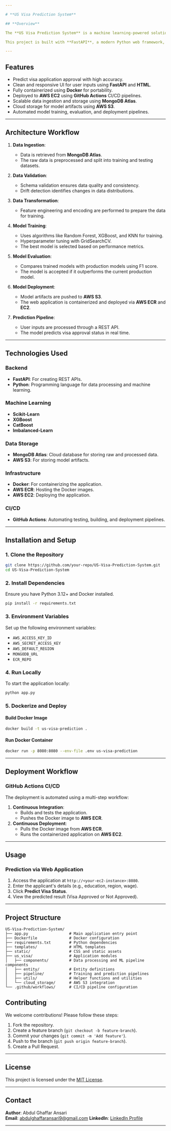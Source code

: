 ```yaml
---

# **US Visa Prediction System**

## **Overview**

The **US Visa Prediction System** is a machine learning-powered solution designed to predict the approval status of US visa applications based on historical data and applicant details. The project leverages state-of-the-art machine learning algorithms, cloud deployment, and containerized infrastructure to ensure scalability, reliability, and ease of integration.

This project is built with **FastAPI**, a modern Python web framework, and integrates with **AWS ECR**, **AWS S3**, and **MongoDB** for data management and deployment.

---
```


## **Features**

- Predict visa application approval with high accuracy.
- Clean and responsive UI for user inputs using **FastAPI** and **HTML**.
- Fully containerized using **Docker** for portability.
- Deployed to **AWS EC2** using **GitHub Actions** CI/CD pipelines.
- Scalable data ingestion and storage using **MongoDB Atlas**.
- Cloud storage for model artifacts using **AWS S3**.
- Automated model training, evaluation, and deployment pipelines.

---

## **Architecture Workflow**

1. **Data Ingestion**:
   - Data is retrieved from **MongoDB Atlas**.
   - The raw data is preprocessed and split into training and testing datasets.

2. **Data Validation**:
   - Schema validation ensures data quality and consistency.
   - Drift detection identifies changes in data distributions.

3. **Data Transformation**:
   - Feature engineering and encoding are performed to prepare the data for training.

4. **Model Training**:
   - Uses algorithms like Random Forest, XGBoost, and KNN for training.
   - Hyperparameter tuning with GridSearchCV.
   - The best model is selected based on performance metrics.

5. **Model Evaluation**:
   - Compares trained models with production models using F1 score.
   - The model is accepted if it outperforms the current production model.

6. **Model Deployment**:
   - Model artifacts are pushed to **AWS S3**.
   - The web application is containerized and deployed via **AWS ECR** and **EC2**.

7. **Prediction Pipeline**:
   - User inputs are processed through a REST API.
   - The model predicts visa approval status in real time.

---

## **Technologies Used**

### **Backend**
- **FastAPI**: For creating REST APIs.
- **Python**: Programming language for data processing and machine learning.

### **Machine Learning**
- **Scikit-Learn**
- **XGBoost**
- **CatBoost**
- **Imbalanced-Learn**

### **Data Storage**
- **MongoDB Atlas**: Cloud database for storing raw and processed data.
- **AWS S3**: For storing model artifacts.

### **Infrastructure**
- **Docker**: For containerizing the application.
- **AWS ECR**: Hosting the Docker images.
- **AWS EC2**: Deploying the application.

### **CI/CD**
- **GitHub Actions**: Automating testing, building, and deployment pipelines.

---

## **Installation and Setup**

### **1. Clone the Repository**
```bash
git clone https://github.com/your-repo/US-Visa-Prediction-System.git
cd US-Visa-Prediction-System
```

### **2. Install Dependencies**
Ensure you have Python 3.12+ and Docker installed.
```bash
pip install -r requirements.txt
```

### **3. Environment Variables**
Set up the following environment variables:

- `AWS_ACCESS_KEY_ID`
- `AWS_SECRET_ACCESS_KEY`
- `AWS_DEFAULT_REGION`
- `MONGODB_URL`
- `ECR_REPO`

### **4. Run Locally**
To start the application locally:
```bash
python app.py
```

### **5. Dockerize and Deploy**
#### Build Docker Image
```bash
docker build -t us-visa-prediction .
```

#### Run Docker Container
```bash
docker run -p 8080:8080 --env-file .env us-visa-prediction
```

---

## **Deployment Workflow**

### **GitHub Actions CI/CD**
The deployment is automated using a multi-step workflow:
1. **Continuous Integration**:
   - Builds and tests the application.
   - Pushes the Docker image to **AWS ECR**.
2. **Continuous Deployment**:
   - Pulls the Docker image from **AWS ECR**.
   - Runs the containerized application on **AWS EC2**.

---

## **Usage**

### **Prediction via Web Application**
1. Access the application at `http://<your-ec2-instance>:8080`.
2. Enter the applicant's details (e.g., education, region, wage).
3. Click **Predict Visa Status**.
4. View the predicted result (Visa Approved or Not Approved).

---

## **Project Structure**

```plaintext
US-Visa-Prediction-System/
├── app.py                  # Main application entry point
├── Dockerfile              # Docker configuration
├── requirements.txt        # Python dependencies
├── templates/              # HTML templates
├── static/                 # CSS and static assets
├── us_visa/                # Application modules
│   ├── components/         # Data processing and ML pipeline components
│   ├── entity/             # Entity definitions
│   ├── pipeline/           # Training and prediction pipelines
│   ├── utils/              # Helper functions and utilities
│   └── cloud_storage/      # AWS S3 integration
└── .github/workflows/      # CI/CD pipeline configuration
```


## **Contributing**

We welcome contributions! Please follow these steps:
1. Fork the repository.
2. Create a feature branch (`git checkout -b feature-branch`).
3. Commit your changes (`git commit -m 'Add feature'`).
4. Push to the branch (`git push origin feature-branch`).
5. Create a Pull Request.

---

## **License**

This project is licensed under the [MIT License](LICENSE).

---

## **Contact**

**Author**: Abdul Ghaffar Ansari  
**Email**: abdulghaffaransari9@gmail.com 
**LinkedIn**: [LinkedIn Profile](<[linkedin-url](https://www.linkedin.com/in/abdulghaffaransari/)>)  


---
